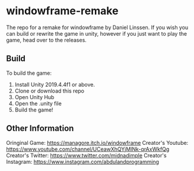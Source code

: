 # windowframe-remake
The repo for a remake for windowframe by Daniel Linssen. If you wish you can build or rewrite the game in unity, however if you just want to play the game, head over to the releases.

## Build
To build the game:
1. Install Unity 2019.4.4f1 or above.
2. Clone or download this repo
3. Open Unity Hub
4. Open the .unity file
5. Build the game!

## Other Information

Oringinal Game: https://managore.itch.io/windowframe 
Creator's Youtube: https://www.youtube.com/channel/UCeawXhQYjMlNk-qrAxWkfQg 
Creator's Twitter: https://www.twitter.com/midnadimple 
Creator's Instagram: https://www.instagram.com/abdulandprogramming
